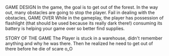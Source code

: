 GAME DESIGN
	In the game, the goal is to get out of the forest. In the way out, many obstacles are going to stop the player. Fail in dealing with the obstacles, GAME OVER
	While in the gameplay, the player has possession of flashlight (that should be used because its really dark there!) consuming its battery is helping your game over so better find supplies.

STORY OF THE GAME
	The Player is stuck in a warehouse, didn't remember anything and why he was there. Then he realized he need to get out of there before he die of scare o_O
